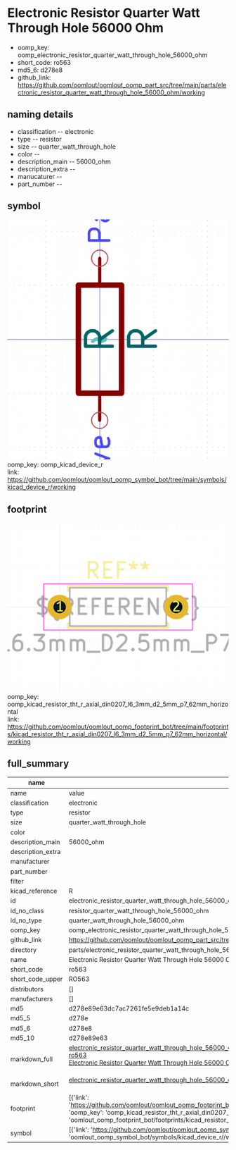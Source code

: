 # Electronic Resistor Quarter Watt Through Hole 56000 Ohm

  
* oomp_key: oomp_electronic_resistor_quarter_watt_through_hole_56000_ohm 
* short_code: ro563
* md5_6: d278e8  
* github_link: https://github.com/oomlout/oomlout_oomp_part_src/tree/main/parts/electronic_resistor_quarter_watt_through_hole_56000_ohm/working  
## naming details
* classification -- electronic
* type -- resistor
* size -- quarter_watt_through_hole
* color -- 
* description_main -- 56000_ohm
* description_extra -- 
* manucaturer -- 
* part_number -- 



## symbol

![](symbol/0/working/working_600.png)  
oomp_key: oomp_kicad_device_r  
link: https://github.com/oomlout/oomlout_oomp_symbol_bot/tree/main/symbols/kicad_device_r/working  

## footprint

![](footprint/0/working/working_600.png)  
oomp_key: oomp_kicad_resistor_tht_r_axial_din0207_l6_3mm_d2_5mm_p7_62mm_horizontal  
link: https://github.com/oomlout/oomlout_oomp_footprint_bot/tree/main/footprints/kicad_resistor_tht_r_axial_din0207_l6_3mm_d2_5mm_p7_62mm_horizontal/working  

## full_summary
| name | value | 
| --- | --- | 
| name | value | 
| classification | electronic | 
| type | resistor | 
| size | quarter_watt_through_hole | 
| color |  | 
| description_main | 56000_ohm | 
| description_extra |  | 
| manufacturer |  | 
| part_number |  | 
| filter |  | 
| kicad_reference | R | 
| id | electronic_resistor_quarter_watt_through_hole_56000_ohm | 
| id_no_class | resistor_quarter_watt_through_hole_56000_ohm | 
| id_no_type | quarter_watt_through_hole_56000_ohm | 
| oomp_key | oomp_electronic_resistor_quarter_watt_through_hole_56000_ohm | 
| github_link | https://github.com/oomlout/oomlout_oomp_part_src/tree/main/parts/electronic_resistor_quarter_watt_through_hole_56000_ohm/working | 
| directory | parts/electronic_resistor_quarter_watt_through_hole_56000_ohm | 
| name | Electronic Resistor Quarter Watt Through Hole 56000 Ohm | 
| short_code | ro563 | 
| short_code_upper | RO563 | 
| distributors | [] | 
| manufacturers | [] | 
| md5 | d278e89e63dc7ac7261fe5e9deb1a14c | 
| md5_5 | d278e | 
| md5_6 | d278e8 | 
| md5_10 | d278e89e63 | 
| markdown_full | [electronic_resistor_quarter_watt_through_hole_56000_ohm](https://github.com/oomlout/oomlout_oomp_part_src/tree/main/parts/electronic_resistor_quarter_watt_through_hole_56000_ohm/working)<br>[ro563](https://github.com/oomlout/oomlout_oomp_part_src/tree/main/parts/electronic_resistor_quarter_watt_through_hole_56000_ohm/working)<br>[Electronic Resistor Quarter Watt Through Hole 56000 Ohm](https://github.com/oomlout/oomlout_oomp_part_src/tree/main/parts/electronic_resistor_quarter_watt_through_hole_56000_ohm/working)<br><br> | 
| markdown_short | [electronic_resistor_quarter_watt_through_hole_56000_ohm](https://github.com/oomlout/oomlout_oomp_part_src/tree/main/parts/electronic_resistor_quarter_watt_through_hole_56000_ohm/working)<br><br> | 
| footprint | [{'link': 'https://github.com/oomlout/oomlout_oomp_footprint_bot/tree/main/foootprntss/kicad_resistor_tht_r_axial_din0207_l6_3mm_d2_5mm_p7_62mm_horizontal', 'oomp_key': 'oomp_kicad_resistor_tht_r_axial_din0207_l6_3mm_d2_5mm_p7_62mm_horizontal', 'directory': 'oomlout_oomp_footprint_bot/footprints/kicad_resistor_tht_r_axial_din0207_l6_3mm_d2_5mm_p7_62mm_horizontal//working/working.kicad_mod'}] | 
| symbol | [{'link': 'https://github.com/oomlout/oomlout_oomp_symbol_bot/tree/main/symbols/kicad_device_r', 'oomp_key': 'oomp_kicad_device_r', 'directory': 'oomlout_oomp_symbol_bot/symbols/kicad_device_r//working/working.kicad_sym'}] | 
